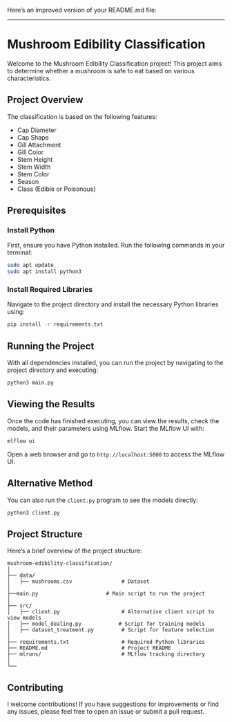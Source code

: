 Here’s an improved version of your README.md file:

---

# Mushroom Edibility Classification

Welcome to the Mushroom Edibility Classification project! This project aims to determine whether a mushroom is safe to eat based on various characteristics.

## Project Overview

The classification is based on the following features:
- Cap Diameter
- Cap Shape
- Gill Attachment
- Gill Color
- Stem Height
- Stem Width
- Stem Color
- Season
- Class (Edible or Poisonous)

## Prerequisites

### Install Python

First, ensure you have Python installed. Run the following commands in your terminal:

```bash
sudo apt update
sudo apt install python3
```

### Install Required Libraries

Navigate to the project directory and install the necessary Python libraries using:

```bash
pip install -r requirements.txt
```

## Running the Project

With all dependencies installed, you can run the project by navigating to the project directory and executing:

```bash
python3 main.py
```

## Viewing the Results

Once the code has finished executing, you can view the results, check the models, and their parameters using MLflow. Start the MLflow UI with:

```bash
mlflow ui
```

Open a web browser and go to `http://localhost:5000` to access the MLflow UI.

## Alternative Method

You can also run the `client.py` program to see the models directly:

```bash
python3 client.py
```

## Project Structure

Here’s a brief overview of the project structure:

```
mushroom-edibility-classification/
│
├── data/
│   ├── mushrooms.csv                # Dataset
│
├──main.py                      # Main script to run the project
│
├── src/
│   ├── client.py                    # Alternative client script to view models
│   ├── model_dealing.py            # Script for training models
│   ├── dataset_treatment.py         # Script for feature selection
│
├── requirements.txt                 # Required Python libraries
├── README.md                        # Project README
├── mlruns/                          # MLflow tracking directory
│
└── 
```

## Contributing

I welcome contributions! If you have suggestions for improvements or find any issues, please feel free to open an issue or submit a pull request.

